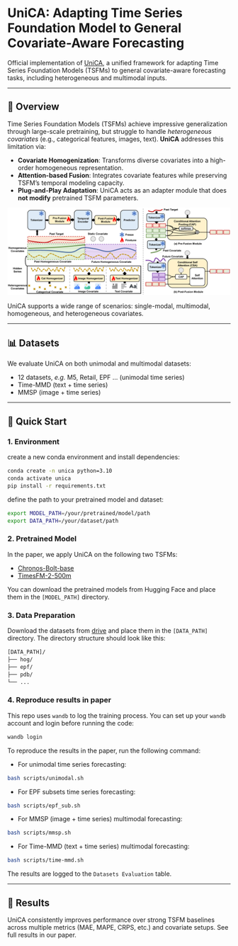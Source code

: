 # UniCA: Adapting Time Series Foundation Model to General Covariate-Aware Forecasting

Official implementation of [UniCA](https://arxiv.org/abs/2506.22039), a unified framework for adapting Time Series Foundation Models (TSFMs) to
general covariate-aware forecasting tasks, including heterogeneous and multimodal inputs.

---

## 🧠 Overview

Time Series Foundation Models (TSFMs) achieve impressive generalization through large-scale pretraining, but struggle to
handle *heterogeneous covariates* (e.g., categorical features, images, text). **UniCA** addresses this limitation via:

* **Covariate Homogenization**: Transforms diverse covariates into a high-order homogeneous representation.
* **Attention-based Fusion**: Integrates covariate features while preserving TSFM’s temporal modeling capacity.
* **Plug-and-Play Adaptation**: UniCA acts as an adapter module that does **not modify** pretrained TSFM parameters.


![unica](images/method.png)

UniCA supports a wide range of scenarios: single-modal, multimodal, homogeneous, and heterogeneous covariates.

---


## 📊 Datasets

We evaluate UniCA on both unimodal and multimodal datasets:

* 12 datasets, _e.g._ M5, Retail, EPF ... (unimodal time series)
* Time-MMD (text + time series)
* MMSP (image + time series)

---

## 🚀 Quick Start

### 1. Environment

create a new conda environment and install dependencies:

```bash
conda create -n unica python=3.10
conda activate unica
pip install -r requirements.txt
```

define the path to your pretrained model and dataset:

```bash
export MODEL_PATH=/your/pretrained/model/path
export DATA_PATH=/your/dataset/path
```

### 2. Pretrained Model

In the paper, we apply UniCA on the following two TSFMs:

- [Chronos-Bolt-base](https://huggingface.co/amazon/chronos-bolt-base)
- [TimesFM-2-500m](https://huggingface.co/google/timesfm-2.0-500m-pytorch)

You can download the pretrained models from Hugging Face and place them in the `[MODEL_PATH]` directory.


### 3. Data Preparation

Download the datasets from [drive](https://drive.google.com/file/d/166YnyeFcVYKXNL8MyU2cp6jd9cAnSaIH/view) and place them in the `[DATA_PATH]` directory. The directory structure should
look like this:

```bash
[DATA_PATH]/
├── hog/
├── epf/
├── pdb/
└── ...
```

### 4. Reproduce results in paper

This repo uses `wandb` to log the training process. You can set up your `wandb` account and login before running the
code:

```bash
wandb login
```

To reproduce the results in the paper, run the following command:

- For unimodal time series forecasting:

```bash
bash scripts/unimodal.sh
```

- For EPF subsets time series forecasting:

```bash
bash scripts/epf_sub.sh
```

- For MMSP (image + time series) multimodal forecasting:

```bash
bash scripts/mmsp.sh
```

- For Time-MMD (text + time series) multimodal forecasting:

```bash
bash scripts/time-mmd.sh
```

The results are logged to the `Datasets Evaluation` table.


---

## 🧪 Results

UniCA consistently improves performance over strong TSFM baselines across multiple metrics (MAE, MAPE, CRPS, etc.) and
covariate setups. See full results in our paper.


